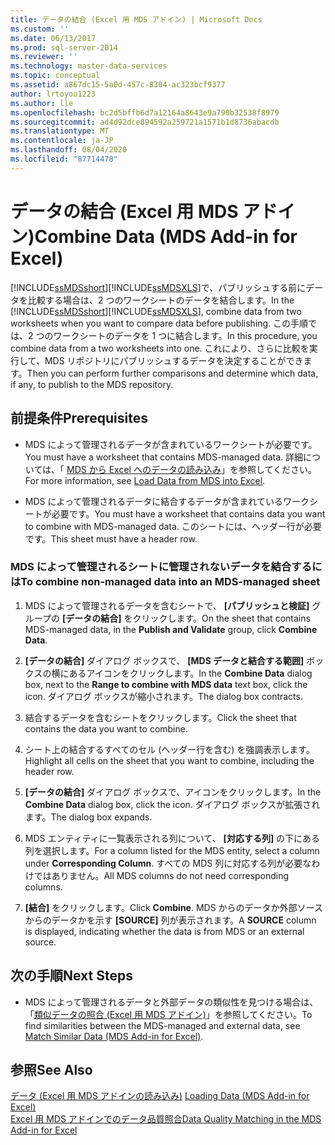 ```yaml
---
title: データの結合 (Excel 用 MDS アドイン) | Microsoft Docs
ms.custom: ''
ms.date: 06/13/2017
ms.prod: sql-server-2014
ms.reviewer: ''
ms.technology: master-data-services
ms.topic: conceptual
ms.assetid: a867dc15-5a0d-457c-8304-ac323bcf9377
author: lrtoyou1223
ms.author: lle
ms.openlocfilehash: bc2d5bffb6d7a12164a8643e9a790b32538f8979
ms.sourcegitcommit: ad4d92dce894592a259721a1571b1d8736abacdb
ms.translationtype: MT
ms.contentlocale: ja-JP
ms.lasthandoff: 08/04/2020
ms.locfileid: "87714478"
---
```

# <a name="combine-data-mds-add-in-for-excel"></a><span data-ttu-id="94c76-102">データの結合 (Excel 用 MDS アドイン)</span><span class="sxs-lookup"><span data-stu-id="94c76-102">Combine Data (MDS Add-in for Excel)</span></span>
  <span data-ttu-id="94c76-103">[!INCLUDE[ssMDSshort](../../includes/ssmdsshort-md.md)][!INCLUDE[ssMDSXLS](../../includes/ssmdsxls-md.md)]で、パブリッシュする前にデータを比較する場合は、2 つのワークシートのデータを結合します。</span><span class="sxs-lookup"><span data-stu-id="94c76-103">In the [!INCLUDE[ssMDSshort](../../includes/ssmdsshort-md.md)][!INCLUDE[ssMDSXLS](../../includes/ssmdsxls-md.md)], combine data from two worksheets when you want to compare data before publishing.</span></span> <span data-ttu-id="94c76-104">この手順では、2 つのワークシートのデータを 1 つに結合します。</span><span class="sxs-lookup"><span data-stu-id="94c76-104">In this procedure, you combine data from a two worksheets into one.</span></span> <span data-ttu-id="94c76-105">これにより、さらに比較を実行して、MDS リポジトリにパブリッシュするデータを決定することができます。</span><span class="sxs-lookup"><span data-stu-id="94c76-105">Then you can perform further comparisons and determine which data, if any, to publish to the MDS repository.</span></span>  
  
## <a name="prerequisites"></a><span data-ttu-id="94c76-106">前提条件</span><span class="sxs-lookup"><span data-stu-id="94c76-106">Prerequisites</span></span>  
  
-   <span data-ttu-id="94c76-107">MDS によって管理されるデータが含まれているワークシートが必要です。</span><span class="sxs-lookup"><span data-stu-id="94c76-107">You must have a worksheet that contains MDS-managed data.</span></span> <span data-ttu-id="94c76-108">詳細については、「 [MDS から Excel へのデータの読み込み](export-data-to-excel-from-master-data-services.md)」を参照してください。</span><span class="sxs-lookup"><span data-stu-id="94c76-108">For more information, see [Load Data from MDS into Excel](export-data-to-excel-from-master-data-services.md).</span></span>  
  
-   <span data-ttu-id="94c76-109">MDS によって管理されるデータに結合するデータが含まれているワークシートが必要です。</span><span class="sxs-lookup"><span data-stu-id="94c76-109">You must have a worksheet that contains data you want to combine with MDS-managed data.</span></span> <span data-ttu-id="94c76-110">このシートには、ヘッダー行が必要です。</span><span class="sxs-lookup"><span data-stu-id="94c76-110">This sheet must have a header row.</span></span>  
  
### <a name="to-combine-non-managed-data-into-an-mds-managed-sheet"></a><span data-ttu-id="94c76-111">MDS によって管理されるシートに管理されないデータを結合するには</span><span class="sxs-lookup"><span data-stu-id="94c76-111">To combine non-managed data into an MDS-managed sheet</span></span>  
  
1.  <span data-ttu-id="94c76-112">MDS によって管理されるデータを含むシートで、 **[パブリッシュと検証]** グループの **[データの結合]** をクリックします。</span><span class="sxs-lookup"><span data-stu-id="94c76-112">On the sheet that contains MDS-managed data, in the **Publish and Validate** group, click **Combine Data**.</span></span>  
  
2.  <span data-ttu-id="94c76-113">**[データの結合]** ダイアログ ボックスで、 **[MDS データと結合する範囲]** ボックスの横にあるアイコンをクリックします。</span><span class="sxs-lookup"><span data-stu-id="94c76-113">In the **Combine Data** dialog box, next to the **Range to combine with MDS data** text box, click the icon.</span></span> <span data-ttu-id="94c76-114">ダイアログ ボックスが縮小されます。</span><span class="sxs-lookup"><span data-stu-id="94c76-114">The dialog box contracts.</span></span>  
  
3.  <span data-ttu-id="94c76-115">結合するデータを含むシートをクリックします。</span><span class="sxs-lookup"><span data-stu-id="94c76-115">Click the sheet that contains the data you want to combine.</span></span>  
  
4.  <span data-ttu-id="94c76-116">シート上の結合するすべてのセル (ヘッダー行を含む) を強調表示します。</span><span class="sxs-lookup"><span data-stu-id="94c76-116">Highlight all cells on the sheet that you want to combine, including the header row.</span></span>  
  
5.  <span data-ttu-id="94c76-117">**[データの結合]** ダイアログ ボックスで、アイコンをクリックします。</span><span class="sxs-lookup"><span data-stu-id="94c76-117">In the **Combine Data** dialog box, click the icon.</span></span> <span data-ttu-id="94c76-118">ダイアログ ボックスが拡張されます。</span><span class="sxs-lookup"><span data-stu-id="94c76-118">The dialog box expands.</span></span>  
  
6.  <span data-ttu-id="94c76-119">MDS エンティティに一覧表示される列について、 **[対応する列]** の下にある列を選択します。</span><span class="sxs-lookup"><span data-stu-id="94c76-119">For a column listed for the MDS entity, select a column under **Corresponding Column**.</span></span> <span data-ttu-id="94c76-120">すべての MDS 列に対応する列が必要なわけではありません。</span><span class="sxs-lookup"><span data-stu-id="94c76-120">All MDS columns do not need corresponding columns.</span></span>  
  
7.  <span data-ttu-id="94c76-121">**[結合]** をクリックします。</span><span class="sxs-lookup"><span data-stu-id="94c76-121">Click **Combine**.</span></span> <span data-ttu-id="94c76-122">MDS からのデータか外部ソースからのデータかを示す **[SOURCE]** 列が表示されます。</span><span class="sxs-lookup"><span data-stu-id="94c76-122">A **SOURCE** column is displayed, indicating whether the data is from MDS or an external source.</span></span>  
  
## <a name="next-steps"></a><span data-ttu-id="94c76-123">次の手順</span><span class="sxs-lookup"><span data-stu-id="94c76-123">Next Steps</span></span>  
  
-   <span data-ttu-id="94c76-124">MDS によって管理されるデータと外部データの類似性を見つける場合は、「[類似データの照合 &#40;Excel 用 MDS アドイン&#41;](match-similar-data-mds-add-in-for-excel.md)」を参照してください。</span><span class="sxs-lookup"><span data-stu-id="94c76-124">To find similarities between the MDS-managed and external data, see [Match Similar Data &#40;MDS Add-in for Excel&#41;](match-similar-data-mds-add-in-for-excel.md).</span></span>  
  
## <a name="see-also"></a><span data-ttu-id="94c76-125">参照</span><span class="sxs-lookup"><span data-stu-id="94c76-125">See Also</span></span>  
 <span data-ttu-id="94c76-126">[データ &#40;Excel 用 MDS アドインの読み込み&#41;](overview-exporting-data-to-excel-mds-add-in-for-excel.md) </span><span class="sxs-lookup"><span data-stu-id="94c76-126">[Loading Data &#40;MDS Add-in for Excel&#41;](overview-exporting-data-to-excel-mds-add-in-for-excel.md) </span></span>  
 [<span data-ttu-id="94c76-127">Excel 用 MDS アドインでのデータ品質照合</span><span class="sxs-lookup"><span data-stu-id="94c76-127">Data Quality Matching in the MDS Add-in for Excel</span></span>](data-quality-matching-in-the-mds-add-in-for-excel.md)  
  
  
